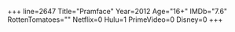 +++
line=2647
Title="Pramface"
Year=2012
Age="16+"
IMDb="7.6"
RottenTomatoes=""
Netflix=0
Hulu=1
PrimeVideo=0
Disney=0
+++

